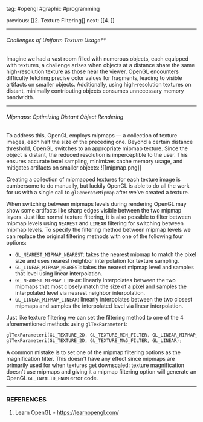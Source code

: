 tag: #opengl #graphic #programming 

previous: [[2. Texture Filtering]]
next: [[4. ]]

---
###### Challenges of Uniform Texture Usage**

Imagine we had a vast room filled with numerous objects, each equipped with textures, a challenge arises when objects at a distance share the same high-resolution texture as those near the viewer. OpenGL encounters difficulty fetching precise color values for fragments, leading to visible artifacts on smaller objects. Additionally, using high-resolution textures on distant, minimally contributing objects consumes unnecessary memory bandwidth.

---
###### Mipmaps: Optimizing Distant Object Rendering

To address this, OpenGL employs mipmaps — a collection of texture images, each half the size of the preceding one. Beyond a certain distance threshold, OpenGL switches to an appropriate mipmap texture. Since the object is distant, the reduced resolution is imperceptible to the user. This ensures accurate texel sampling, minimizes cache memory usage, and mitigates artifacts on smaller objects:
![[mipmap.png]]

Creating a collection of mipmapped textures for each texture image is cumbersome to do manually, but luckily OpenGL is able to do all the work for us with a single call to `glGenerateMipmap` after we've created a texture.

When switching between mipmaps levels during rendering OpenGL may show some artifacts like sharp edges visible between the two mipmap layers. Just like normal texture filtering, it is also possible to filter between mipmap levels using `NEAREST` and `LINEAR` filtering for switching between mipmap levels. To specify the filtering method between mipmap levels we can replace the original filtering methods with one of the following four options:

- `GL_NEAREST_MIPMAP_NEAREST`: takes the nearest mipmap to match the pixel size and uses nearest neighbor interpolation for texture sampling.
- `GL_LINEAR_MIPMAP_NEAREST`: takes the nearest mipmap level and samples that level using linear interpolation.
- `GL_NEAREST_MIPMAP_LINEAR`: linearly interpolates between the two mipmaps that most closely match the size of a pixel and samples the interpolated level via nearest neighbor interpolation.
- `GL_LINEAR_MIPMAP_LINEAR`: linearly interpolates between the two closest mipmaps and samples the interpolated level via linear interpolation.

Just like texture filtering we can set the filtering method to one of the 4 aforementioned methods using `glTexParameteri`:

```cpp
glTexParameteri(GL_TEXTURE_2D, GL_TEXTURE_MIN_FILTER, GL_LINEAR_MIPMAP_LINEAR);
glTexParameteri(GL_TEXTURE_2D, GL_TEXTURE_MAG_FILTER, GL_LINEAR);
```

A common mistake is to set one of the mipmap filtering options as the magnification filter. This doesn't have any effect since mipmaps are primarily used for when textures get downscaled: texture magnification doesn't use mipmaps and giving it a mipmap filtering option will generate an OpenGL `GL_INVALID_ENUM` error code.

---
### REFERENCES
1. Learn OpenGL - https://learnopengl.com/